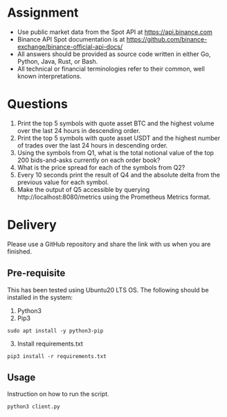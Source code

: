 
# Assignment
- Use public market data from the Spot API at https://api.binance.com
- Binance API Spot documentation is at https://github.com/binance-exchange/binance-official-api-docs/
- All answers should be provided as source code written in either Go, Python, Java, Rust, or Bash.
- All technical or financial terminologies refer to their common, well known interpretations.

# Questions
1. Print the top 5 symbols with quote asset BTC and the highest volume over the last 24 hours in descending order.
2. Print the top 5 symbols with quote asset USDT and the highest number of trades over the last 24 hours in descending order.
3. Using the symbols from Q1, what is the total notional value of the top 200 bids-and-asks currently on each order book?
4. What is the price spread for each of the symbols from Q2?
5. Every 10 seconds print the result of Q4 and the absolute delta from the previous value for each symbol.
6. Make the output of Q5 accessible by querying http://localhost:8080/metrics using the Prometheus Metrics format.

# Delivery
Please use a GitHub repository and share the link with us when you are finished.

## Pre-requisite
This has been tested using Ubuntu20 LTS OS. The following should be installed in the system:

1. Python3
2. Pip3
```
sudo apt install -y python3-pip
```
3. Install requirements.txt
```
pip3 install -r requirements.txt
```

## Usage
Instruction on how to run the script.
```
python3 client.py
```
